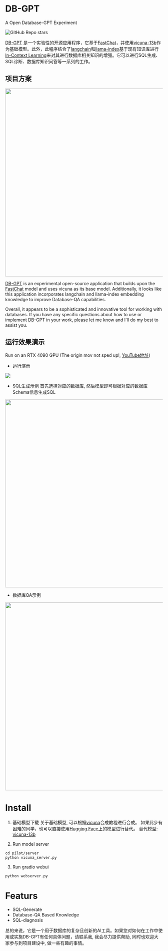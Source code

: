 # DB-GPT
A Open Database-GPT Experiment

![GitHub Repo stars](https://img.shields.io/github/stars/csunny/db-gpt?style=social)

[DB-GPT](https://github.com/csunny/DB-GPT) 是一个实验性的开源应用程序，它基于[FastChat](https://github.com/lm-sys/FastChat)，并使用[vicuna-13b](https://huggingface.co/Tribbiani/vicuna-13b)作为基础模型。此外，此程序结合了[langchain](https://github.com/hwchase17/langchain)和[llama-index](https://github.com/jerryjliu/llama_index)基于现有知识库进行[In-Context Learning](https://arxiv.org/abs/2301.00234)来对其进行数据库相关知识的增强。它可以进行SQL生成、SQL诊断、数据库知识问答等一系列的工作。 


## 项目方案
<img src="https://github.com/csunny/DB-GPT/blob/dev/asserts/pilot.png" width="600" margin-left="auto" margin-right="auto" >

[DB-GPT](https://github.com/csunny/DB-GPT) is an experimental open-source application that builds upon the [FastChat](https://github.com/lm-sys/FastChat) model and uses vicuna as its base model. Additionally, it looks like this application incorporates langchain and llama-index embedding knowledge to improve Database-QA capabilities. 

Overall, it appears to be a sophisticated and innovative tool for working with databases. If you have any specific questions about how to use or implement DB-GPT in your work, please let me know and I'll do my best to assist you.


## 运行效果演示
Run on an RTX 4090 GPU (The origin mov not sped up!, [YouTube地址](https://www.youtube.com/watch?v=1PWI6F89LPo))
- 运行演示

![](https://github.com/csunny/DB-GPT/blob/dev/asserts/演示.gif)


- SQL生成示例
首先选择对应的数据库, 然后模型即可根据对应的数据库Schema信息生成SQL

<img src="https://github.com/csunny/DB-GPT/blob/dev/asserts/SQLGEN.png" width="600" margin-left="auto" margin-right="auto" >

- 数据库QA示例 

<img src="https://github.com/csunny/DB-GPT/blob/dev/asserts/DB_QA.png" margin-left="auto" margin-right="auto" width="600">

# Install
1. 基础模型下载
关于基础模型, 可以根据[vicuna](https://github.com/lm-sys/FastChat/blob/main/README.md#model-weights)合成教程进行合成。 
如果此步有困难的同学，也可以直接使用[Hugging Face](https://huggingface.co/)上的模型进行替代。 替代模型: [vicuna-13b](https://huggingface.co/Tribbiani/vicuna-13b)

2. Run model server
```
cd pilot/server
python vicuna_server.py
```

3. Run gradio webui
```
python webserver.py 
```

# Featurs
- SQL-Generate
- Database-QA Based Knowledge 
- SQL-diagnosis

总的来说，它是一个用于数据库的复杂且创新的AI工具。如果您对如何在工作中使用或实施DB-GPT有任何具体问题，请联系我, 我会尽力提供帮助, 同时也欢迎大家参与到项目建设中, 做一些有趣的事情。
